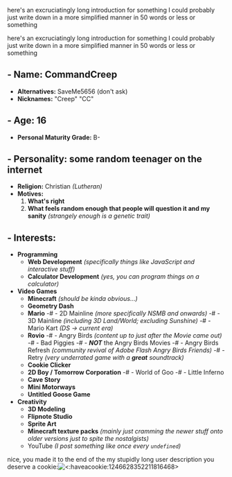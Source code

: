 here's an excruciatingly long introduction for something I could probably just write down in a more simplified manner in 50 words or less or something

here's an excruciatingly long introduction for something I could probably just write down in a more simplified manner in 50 words or less or something

## - __Name:__ CommandCreep
  - **Alternatives:** SaveMe5656 (don't ask)
  - **Nicknames:** "Creep" "CC"
## - __Age:__ 16
  - **Personal Maturity Grade:** B-
## - __Personality:__ some random teenager on the internet
  - **Religion:** Christian *(Lutheran)*
  - **Motives:**
    1. __What's right__
    2. __What feels random enough that people will question it and my sanity__ *(strangely enough is a genetic trait)*
## - __Interests:__
  - **Programming**
    - __Web Development__ *(specifically things like JavaScript and interactive stuff)*
    - __Calculator Development__ _(yes, you can program things on a calculator)_
  - **Video Games**
    - __Minecraft__ *(should be kinda obvious...)*
    - __Geometry Dash__
    - __Mario__
      -# - 2D Mainline *(more specifically NSMB and onwards)*
      -# - 3D Mainline *(including 3D Land/World; excluding Sunshine)*
      -# - Mario Kart *(DS -> current era)*
    - __Rovio__
      -# - Angry Birds *(content up to just after the Movie came out)*
      -# - Bad Piggies
      -# - __***NOT***__ the Angry Birds Movies
      -# - Angry Birds Refresh *(community revival of Adobe Flash Angry Birds Friends)*
      -# - Retry *(very underrated game with a __great__ soundtrack)*
    - __Cookie Clicker__
    - __2D Boy / Tomorrow Corporation__
      -# - World of Goo
      -# - Little Inferno
    - __Cave Story__
    - __Mini Motorways__
    - __Untitled Goose Game__
  - **Creativity**
    - __3D Modeling__
    - __Flipnote Studio__
    - __Sprite Art__
    - __Minecraft texture packs__ *(mainly just cramming the newer stuff onto older versions just to spite the nostalgists)*
    - YouTube *(I post something like once every `undefined`)*

nice, you made it to the end of the my stupidly long user description
you deserve a cookie:![<:haveacookie:1246628352211816468>](https://cdn.discordapp.com/emojis/1246628352211816468.webp?size=20)
